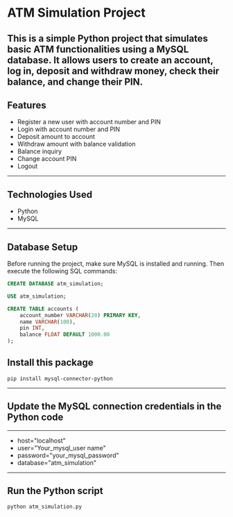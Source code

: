 #  ATM Simulation Project
This is a simple Python project that simulates basic ATM functionalities using a MySQL database. It allows users to create an account, log in, deposit and withdraw money, check their balance, and change their PIN.
---
## Features
- Register a new user with account number and PIN
- Login with account number and PIN
- Deposit amount to account
- Withdraw amount with balance validation
- Balance inquiry
- Change account PIN
- Logout
---
## Technologies Used
- Python
- MySQL
---
## Database Setup
Before running the project, make sure MySQL is installed and running. Then execute the following SQL commands:

```sql
CREATE DATABASE atm_simulation;

USE atm_simulation;

CREATE TABLE accounts (
    account_number VARCHAR(20) PRIMARY KEY,
    name VARCHAR(100),
    pin INT,
    balance FLOAT DEFAULT 1000.00
);
```

## Install this package
```
pip install mysql-connector-python
```
---
## Update the MySQL connection credentials in the Python code
---
- host="localhost"
- user="Your_mysql_user name"
- password="your_mysql_password"
- database="atm_simulation"
---
## Run the Python script
```
python atm_simulation.py
```
